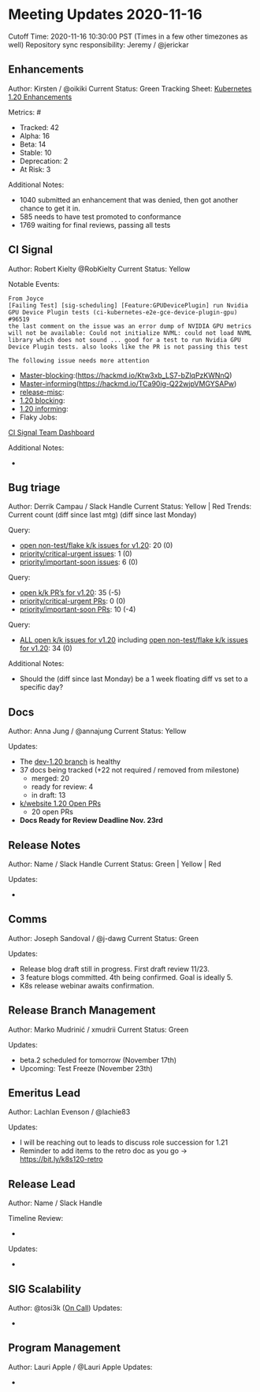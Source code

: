 # Meeting Updates 2020-11-16

Cutoff Time: 2020-11-16 10:30:00 PST (Times in a few other timezones as well)
Repository sync responsibility: Jeremy / @jerickar

## Enhancements

Author: Kirsten / @oikiki
Current Status: Green
Tracking Sheet: [Kubernetes 1.20 Enhancements][enhancements-tracking]

Metrics: #
  - Tracked: 42
  - Alpha: 16
  - Beta: 14
  - Stable: 10
  - Deprecation: 2
  - At Risk: 3

Additional Notes:
  - 1040 submitted an enhancement that was denied, then got another chance to get it in.
  - 585 needs to have test promoted to conformance
  - 1769 waiting for final reviews, passing all tests

## CI Signal

Author: Robert Kielty @RobKielty
Current Status: Yellow

Notable Events:

```
From Joyce
[Failing Test] [sig-scheduling] [Feature:GPUDevicePlugin] run Nvidia GPU Device Plugin tests (ci-kubernetes-e2e-gce-device-plugin-gpu) #96519
the last comment on the issue was an error dump of NVIDIA GPU metrics will not be available: Could not initialize NVML: could not load NVML library which does not sound ... good for a test to run Nvidia GPU Device Plugin tests. also looks like the PR is not passing this test

```
	The following issue needs more attention 

  - [Master-blocking][ci-signal-master-blocking]:(https://hackmd.io/Ktw3xb_LS7-bZlqPzKWNnQ)
  - [Master-informing][ci-signal-master-informing](https://hackmd.io/TCa90ig-Q22wjpVMGYSAPw)
  - [release-misc][ci-signal-release-misc]:
  - [1.20 blocking][ci-signal-1.20-blocking]:
  - [1.20 informing][ci-signal-1.20-informing]:
  - Flaky Jobs:

[CI Signal Team Dashboard][ci-signal-team-dashboard]
  

Additional Notes:
  - <!-- ANY ADDITIONAL UPDATE -->


## Bug triage

Author: Derrik Campau / Slack Handle
Current Status: Yellow | Red
Trends: Current count (diff since last mtg) (diff since last Monday)

Query:
  - [open non-test/flake k/k issues for v1.20][bt-issue-1.20-open-kk-non-failing]: 20 (0)
  - [priority/critical-urgent issues][bt-issue-1.20-critical-urgent]: 1 (0)
  - [priority/important-soon issues][bt-issue-1.20-important-soon]: 6 (0)

Query:
  - [open k/k PR’s for v1.20][bt-pr-1.20-open]: 35 (-5)
  - [priority/critical-urgent PRs][bt-pr-1.20-critical-urgent]: 0 (0)
  - [priority/important-soon PRs][bt-pr-1.20-important-soon]: 10 (-4)

Query:
  - [ALL open k/k issues for v1.20][bt-issue-1.20-all] including [open non-test/flake k/k issues for v1.20][bt-issue-1.20-open-kk-non-failing]: 34 (0)

Additional Notes:
  - Should the (diff since last Monday) be a 1 week floating diff vs set to a specific day?


## Docs

Author: Anna Jung / @annajung
Current Status: Yellow

Updates:
  - The [dev-1.20 branch](https://github.com/kubernetes/website/pull/24138) is healthy
  - 37 docs being tracked (+22 not required / removed from milestone)
    - merged: 20
    - ready for review: 4
    - in draft: 13
  - [k/website 1.20 Open PRs](https://github.com/kubernetes/website/pulls?q=is%3Aopen+is%3Apr+milestone%3A1.20)
    - 20 open PRs
  - **Docs Ready for Review Deadline Nov. 23rd**


## Release Notes

Author: Name / Slack Handle
Current Status: Green | Yellow | Red

Updates:
  - <!-- START HERE -->


## Comms

Author: Joseph Sandoval / @j-dawg
Current Status: Green

Updates:
  - Release blog draft still in progress. First draft review 11/23. 
  - 3 feature blogs committed. 4th being confirmed. Goal is ideally 5. 
  - K8s release webinar awaits confirmation. 


## Release Branch Management

Author: Marko Mudrinić / xmudrii
Current Status: Green

Updates:
  - beta.2 scheduled for tomorrow (November 17th)
  - Upcoming: Test Freeze (November 23th)


## Emeritus Lead

Author: Lachlan Evenson / @lachie83

Updates:
  - I will be reaching out to leads to discuss role succession for 1.21
  - Reminder to add items to the retro doc as you go -> https://bit.ly/k8s120-retro


## Release Lead

Author: Name / Slack Handle

Timeline Review:
  - <!-- Important events in current week -->
Updates:
  - <!-- START HERE -->


## SIG Scalability

Author: @tosi3k ([On Call][scalability-oncall])
Updates:
  - <!-- START HERE -->

## Program Management

Author: Lauri Apple / @Lauri Apple
Updates:
  - <!-- START HERE -->


<!-- References henceforth. Please modify if you see anything out of the place. -->

[enhancements-tracking]: https://bit.ly/k8s-1-20-enhancements
[ci-signal-master-blocking]: https://testgrid.k8s.io/sig-release-master-blocking
[ci-signal-master-informing]: https://testgrid.k8s.io/sig-release-master-informing
[ci-signal-release-misc]: https://testgrid.k8s.io/sig-release-misc
[ci-signal-1.20-blocking]: https://testgrid.k8s.io/sig-release-1.20-blocking
[ci-signal-1.20-informing]: https://testgrid.k8s.io/sig-release-1.20-informing
[ci-signal-team-dashboard]: https://github.com/orgs/kubernetes/projects/11?fullscreen=true
[bt-issue-1.20-open-kk-non-failing]: https://github.com/kubernetes/kubernetes/issues?q=is%3Aopen+milestone%3Av1.20+is%3Aissue+sort%3Aupdated-asc+-label%3Akind%2Ffailing-test+-label%3Akind%2Fflake+
[bt-issue-1.20-critical-urgent]: https://github.com/kubernetes/kubernetes/issues?q=is%3Aopen+milestone%3Av1.20+label%3Apriority%2Fcritical-urgent+is%3Aissue+sort%3Aupdated-asc+-label%3Akind%2Ffailing-test+-label%3Akind%2Fflake+
[bt-issue-1.20-important-soon]: https://github.com/kubernetes/kubernetes/issues?q=is%3Aopen+milestone%3Av1.20+label%3Apriority%2Fimportant-soon+is%3Aissue+sort%3Aupdated-asc+-label%3Akind%2Ffailing-test+-label%3Akind%2Fflake+
[bt-pr-1.20-open]: https://github.com/kubernetes/kubernetes/pulls?q=repo%3Akubernetes%2Fkubernetes+is%3Aopen+milestone%3Av1.20+is%3Apr+sort%3Aupdated-asc+
[bt-pr-1.20-critical-urgent]: https://github.com/kubernetes/kubernetes/pulls?q=repo%3Akubernetes%2Fkubernetes+is%3Aopen+milestone%3Av1.20+is%3Apr+sort%3Aupdated-asc+label%3Apriority%2Fcritical-urgent
[bt-pr-1.20-important-soon]: https://github.com/kubernetes/kubernetes/pulls?q=repo%3Akubernetes%2Fkubernetes+is%3Aopen+milestone%3Av1.20+label%3Apriority%2Fimportant-soon+is%3Apr+sort%3Aupdated-asc+
[bt-issue-1.20-all]: https://github.com/kubernetes/kubernetes/issues?q=repo%3Akubernetes%2Fkubernetes+milestone%3Av1.20+is%3Aissue+is%3Aopen+sort%3Aupdated-asc+
[scalability-oncall]: https://go.k8s.io/oncall